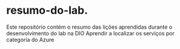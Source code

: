 # resumo-do-lab.
Este repositório contém o resumo das lições aprendidas durante o desenvolvimento do lab na DIO
Aprendir a localizar os serviços por categoria do Azure
